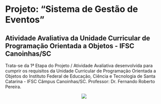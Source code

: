 <h1>Projeto: “Sistema de Gestão de Eventos” </h1>
<h2>Atividade Avaliativa da Unidade Curricular de Programação Orientada a Objetos - IFSC Canoinhas/SC</h2>
<p>Trata-se da 1ª Etapa do Projeto / Atividade Avaliativa desenvolvida para cumprir os requisitos da Unidade Curricular de Programação Orientada a Objetos do Instituto Federal de Educação, Ciência e Tecnologia de Santa Catarina - IFSC Câmpus Canoinhas/SC. 
Professor: Dr. Fernando Roberto Pereira.</p>


<div align = "center">
 <img src="https://github.com/Lciarallo/POO-Sistema-de-Eventos/issues/1#issue-1649870258">
</div>
